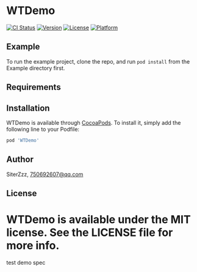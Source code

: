 # WTDemo


[![CI Status](https://img.shields.io/travis/SiterZzz/WTDemo.svg?style=flat)](https://travis-ci.org/SiterZzz/WTDemo)
[![Version](https://img.shields.io/cocoapods/v/WTDemo.svg?style=flat)](https://cocoapods.org/pods/WTDemo)
[![License](https://img.shields.io/cocoapods/l/WTDemo.svg?style=flat)](https://cocoapods.org/pods/WTDemo)
[![Platform](https://img.shields.io/cocoapods/p/WTDemo.svg?style=flat)](https://cocoapods.org/pods/WTDemo)

## Example

To run the example project, clone the repo, and run `pod install` from the Example directory first.

## Requirements

## Installation

WTDemo is available through [CocoaPods](https://cocoapods.org). To install
it, simply add the following line to your Podfile:

```ruby
pod 'WTDemo'
```

## Author

SiterZzz, 750692607@qq.com

## License

WTDemo is available under the MIT license. See the LICENSE file for more info.
=======
test demo  spec 

